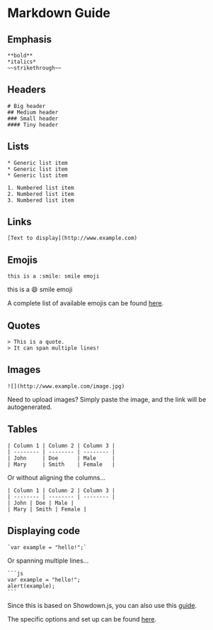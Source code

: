 # Markdown Guide

## Emphasis

    **bold**
    *italics*
    ~~strikethrough~~

## Headers

    # Big header
    ## Medium header
    ### Small header
    #### Tiny header

## Lists

    * Generic list item
    * Generic list item
    * Generic list item

    1. Numbered list item
    2. Numbered list item
    3. Numbered list item

## Links

    [Text to display](http://www.example.com)

## Emojis

    this is a :smile: smile emoji

this is a :smile: smile emoji

A complete list of available emojis can be found [here](https://github.com/showdownjs/showdown/wiki/emojis).

## Quotes

    > This is a quote.
    > It can span multiple lines!

## Images

    ![](http://www.example.com/image.jpg)

Need to upload images? Simply paste the image, and the link will be autogenerated.

## Tables

    | Column 1 | Column 2 | Column 3 |
    | -------- | -------- | -------- |
    | John     | Doe      | Male     |
    | Mary     | Smith    | Female   |

Or without aligning the columns...

    | Column 1 | Column 2 | Column 3 |
    | -------- | -------- | -------- |
    | John | Doe | Male |
    | Mary | Smith | Female |

## Displaying code

    `var example = "hello!";`

Or spanning multiple lines...

    ```js
    var example = "hello!";
    alert(example);
    ```

Since this is based on Showdown.js, you can also use this [guide](https://github.com/showdownjs/showdown/wiki/Showdown's-Markdown-syntax).

The specific options and set up can be found [here](https://github.com/patarapolw/aloud/blob/master/assets/make-html.js).
